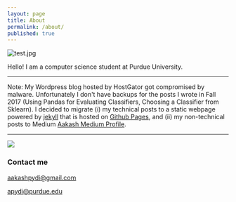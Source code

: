 ```yaml
---
layout: page
title: About
permalink: /about/
published: true
---
```


![test.jpg]({{site.baseurl}}/test.jpg)

Hello! I am a computer science student at Purdue University. 

---

Note: My Wordpress blog hosted by HostGator got compromised by malware. Unfortunately I don't have backups for the posts I wrote in Fall 2017 (Using Pandas for Evaluating Classifiers, Choosing a Classifier from Sklearn). I decided to migrate (i) my technical posts to a static webpage powered by [jekyll](https://jekyllrb.com/) that is hosted on [Github Pages](https://pages.github.com/), and (ii) my non-technical posts to Medium [Aakash Medium Profile](https://medium.com/@aakashpydi).

---

![]({{site.baseurl}}/images/shivon-zilis-Machine_Intelligence_Landscape_12-10-2014.jpg)


### Contact me

[aakashpydi@gmail.com](mailto:aakashpydi@gmail.com)

[apydi@purdue.edu](mailto:apydi@purdue.edu)
